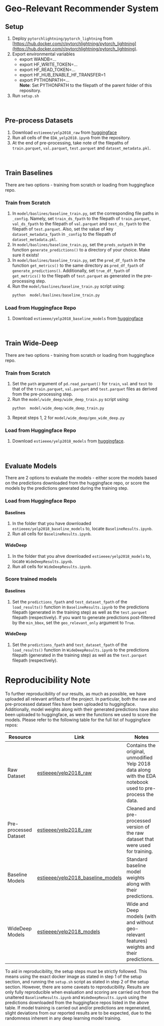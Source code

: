 # Geo-Relevant Recommender System
## Setup
1. Deploy `pytorchlightning/pytorch_lightning` from [https://hub.docker.com/r/pytorchlightning/pytorch_lightning](https://hub.docker.com/r/pytorchlightning/pytorch_lightning).
2. Export environmental variables
   - export WANDB=...
   - export HF_WRITE_TOKEN=...
   - export HF_READ_TOKEN=...
   - export HF_HUB_ENABLE_HF_TRANSFER=1
   - export PYTHONPATH=... <br>
    **Note**: Set PYTHONPATH to the filepath of the parent folder of this repository.
4. Run `setup.sh`

<br>

## Pre-process Datasets
1. Download `estieeee/yelp2018_raw` from [huggingface](https://huggingface.co/datasets/estieeee/yelp2018_raw)
2. Run all cells of the `EDA_yelp2018.ipynb` from the repository.
3. At the end of pre-processing, take note of the filepaths of `train.parquet`, `val.parquet`, `test.parquet` and `dataset_metadata.pkl`.

<br>

## Train Baselines
There are two options -  training from scratch or loading from huggingface repo.
### Train from Scratch
1. In `model/baslines/baseline_train.py`, set the corresponding file paths in `_config`. Namely, set `train_ds_fpath` to the filepath of `train.parquet`, `val_ds_fpath` to the filepath of `val.parquet` and `test_ds_fpath` to the filepath of `test.parquet`. Also, set the value of key `dataset_metadata_fpath` in `_config` to the filepath of `dataset_metadata.pkl`.
2. In `model/baslines/baseline_train.py`, set the `preds_outpath` in the function `generate_predictions()` to a directory of your choice. Make sure it exists!
3. In `model/baslines/baseline_train.py`, set the `pred_df_fpath` in the function `get_metrics()` to the same directory as `pred_df_fpath` of `generate_predictions()`. Additionally, set `true_df_fpath` of `get_metrics()` to the filepath of `test.parquet` as generated in the pre-processing step.
4. Run the `model/baslines/baseline_train.py` script using:
   ```Python
   python  model/baslines/baseline_train.py
   ```
### Load from Huggingface Repo
1. Download `estieeee/yelp2018_baseline_models` from [huggingface](https://huggingface.co/estieeee/yelp2018_baseline_models)

<br>

## Train Wide-Deep
There are two options -  training from scratch or loading from huggingface repo.
### Train from Scratch
1. Set the `path` argument of `pd.read_parquet()` for `train`, `val` and `test` to that of the `train.parquet`, `val.parquet` and `test.parquet` files as derived from the pre-processing step.
2. Run the `model/wide_deep/wide_deep_train.py` script using:
   ```Python
   python  model/wide_deep/wide_deep_train.py
   ```
3. Repeat steps 1, 2 for `model/wide_deep/geo_wide_deep.py`
### Load from Huggingface Repo
1. Download `estieeee/yelp2018_models` from [huggingface](https://huggingface.co/estieeee/yelp2018_models).

<br>

## Evaluate Models
There are 2 options to evaluate the models - either score the models based on the predictions downloaded from the huggingface repo, or score the models by the predictions generated during the training step.
### Load from Huggingface Repo
#### Baselines
1. In the folder that you have downloaded `estieeee/yelp2018_baseline_models` to, locate `BaselineResults.ipynb`.
2. Run all cells for `BaselineResults.ipynb`.

#### WideDeep
1. In the folder that you ahve downloaded `estieeee/yelp2018_models` to, locate `WideDeepResults.ipynb`.
2. Run all cells for `WideDeepResults.ipynb`.

### Score trained models
#### Baselines
1. Set the `predictions_fpath` and `test_dataset_fpath` of the `load_results()` function in `BaselineResults.ipynb` to the predictions filepath (generated in the training step) as well as the `test.parquet` filepath (respectively). If you want to generate predictions post-filtered by the `min_bbox`, set the `geo_relevant_only` argument to `True`.
#### WideDeep
1. Set the `predictions_fpath` and `test_dataset_fpath` of the `load_results()` function in `WideDeepResults.ipynb` to the predictions filepath (generated in the training step) as well as the `test.parquet` filepath (respectively).

# Reproducibility Note
To further reproducibility of our results, as much as possible, we have uploaded all relevant artifacts of the project. In particular, both the raw and pre-processed dataset files have been uploaded to huggingface. Additionally, model weights along with their generated predictions have also been uploaded to huggingface, as were the functions we used to score the models. Please refer to the following table for the full list of huggingface repos:

| Resource               | Link                                                                                   | Notes                                                |
|------------------------|----------------------------------------------------------------------------------------|------------------------------------------------------|
| Raw Dataset            | [estieeee/yelp2018_raw](https://huggingface.co/datasets/estieeee/yelp2018_raw)           | Contains the original, unmodified Yelp 2018 data along with the EDA notebook used to pre-process the data. |
| Pre-processed Dataset  | [estieeee/yelp2018_raw](https://huggingface.co/datasets/estieeee/yelp2018_raw)           | Cleaned and pre-processed version of the raw dataset that were used for training.|
| Baseline Models        | [estieeee/yelp2018_baseline_models](https://huggingface.co/estieeee/yelp2018_baseline_models) | Standard baseline model weights along with their predictions.   |
| WideDeep Models        | [estieeee/yelp2018_models](https://huggingface.co/estieeee/yelp2018_models)              | Wide and Deep models (with and without geo-relevant features) weights and their predictions.      |

To aid in reproducibility, the setup steps must be strictly followed. This means using the exact docker image as stated in step 1 of the setup section, and running the `setup.sh` script as stated in step 2 of the setup section. 
However, there are some caveats to reproducibility. Results are only fully reproducible when evaluation and scoring are carried out from the unaltered `BaselineResults.ipynb` and `WideDeepResults.ipynb` using the predictions downloaded from the huggingface repos listed in the above table. If model training is carried out and/or predictions are regenerated, slight deviations from our reported results are to be expected, due to the randomness inherent in any deep learning model training.


